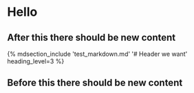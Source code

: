 # Hello


## After this there should be new content

{% mdsection_include 'test_markdown.md' '# Header we want' heading_level=3 %}

## Before this there should be new content
 




